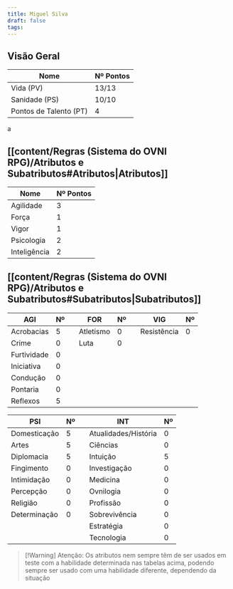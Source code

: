 ```yaml
---
title: Miguel Silva
draft: false
tags:
---
```

## Visão Geral
| Nome                   | Nº Pontos |
| ---------------------- | --------- |
| Vida (PV)              | 13/13     |
| Sanidade (PS)          | 10/10     |
| Pontos de Talento (PT) | 4         |
a
## [[content/Regras (Sistema do OVNI RPG)/Atributos e Subatributos#Atributos|Atributos]]

| Nome         | Nº Pontos |
| ------------ | --------- |
| Agilidade    | 3         |
| Força        | 1         |
| Vigor        | 1         |
| Psicologia   | 2         |
| Inteligência | 2         |

## [[content/Regras (Sistema do OVNI RPG)/Atributos e Subatributos#Subatributos|Subatributos]]

| AGI         | Nº   |     | FOR       | Nº |     | VIG         | Nº |
| ----------- | ----------- | --- | --------- | --------- | --- | ----------- | --------- |
| Acrobacias  | 5           |     | Atletismo | 0         |     | Resistência | 0         |
| Crime       | 0           |     | Luta      | 0         |     |             |           |
| Furtividade | 0           |     |           |           |     |             |           |
| Iniciativa  | 0           |     |           |           |     |             |           |
| Condução    | 0           |     |           |           |     |             |           |
| Pontaria    | 0           |     |           |           |     |             |           |
| Reflexos    | 5           |     |           |           |     |             |           |

| PSI          | Nº |     | INT                  | Nº |
| ------------ | --------- | --- | -------------------- | --------- |
| Domesticação | 5         |     | Atualidades/História | 0         |
| Artes        | 5         |     | Ciências             | 0         |
| Diplomacia   | 5         |     | Intuição             | 5         |
| Fingimento   | 0         |     | Investigação         | 0         |
| Intimidação  | 0         |     | Medicina             | 0         |
| Percepção    | 0         |     | Ovnilogia            | 0         |
| Religião     | 0         |     | Profissão            | 0         |
| Determinação | 0         |     | Sobrevivência        | 0         |
|              |           |     | Estratégia           | 0         |
|              |           |     | Tecnologia           | 0          |

>[!Warning] Atenção:
>Os atributos nem sempre têm de ser usados em teste com a habilidade determinada nas tabelas acima, podendo sempre ser usado com uma habilidade diferente, dependendo da situação